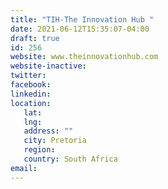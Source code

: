 ```yaml
---
title: "TIH-The Innovation Hub "
date: 2021-06-12T15:35:07-04:00
draft: true
id: 256
website: www.theinnovationhub.com
website-inactive: 
twitter: 
facebook: 
linkedin: 
location: 
   lat: 
   lng: 
   address: ""
   city: Pretoria
   region: 
   country: South Africa 
email: 
---
```


